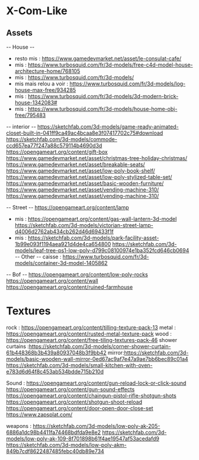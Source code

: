# X-Com-Like

## Assets

-- House --
- resto mis : https://www.gamedevmarket.net/asset/le-consulat-cafe/
- mis : https://www.turbosquid.com/fr/3d-models/free-c4d-model-house-architecture-home/768105
- mis : https://www.turbosquid.com/fr/3d-models/
- mis mais relou a voir : https://www.turbosquid.com/fr/3d-models/log-house-max-free/934285
- mis : https://www.turbosquid.com/fr/3d-models/3d-modern-brick-house-1342083#
- mis : https://www.turbosquid.com/fr/3d-models/house-home-obj-free/795483

-- interior --
https://sketchfab.com/3d-models/game-ready-animated-closet-built-in-041ff9ca49ac4bcaa8e3f07417702c75#download
https://sketchfab.com/3d-models/commode-ccd657ea77f247a88c579114b4690d3d
https://opengameart.org/content/gift-box
https://www.gamedevmarket.net/asset/christmas-tree-holiday-christmas/
https://www.gamedevmarket.net/asset/breakable-seats/
https://www.gamedevmarket.net/asset/low-poly-book-shelf/
https://www.gamedevmarket.net/asset/low-poly-stylized-table-set/
https://www.gamedevmarket.net/asset/basic-wooden-furniture/
https://www.gamedevmarket.net/asset/vending-machine-310/
https://www.gamedevmarket.net/asset/vending-machine-310/

-- Street --
https://opengameart.org/content/lamp
- mis : https://opengameart.org/content/gas-wall-lantern-3d-model
https://sketchfab.com/3d-models/victorian-street-lamp-d4006d2762ab434cb262d46d69433f1f
- mis : https://sketchfab.com/3d-models/park-facility-asset-1b99e093f1194aea921d4de4ca654800
https://sketchfab.com/3d-models/leaf-tree-ps1-low-poly-d799c08100974e1ba352fcd646cb0694
-- Other --
caisse : https://www.turbosquid.com/fr/3d-models/container-3d-model-1405862

-- Bof --
https://opengameart.org/content/low-poly-rocks
https://opengameart.org/content/wall
https://opengameart.org/content/ruined-farmhouse

# Textures

rock : https://opengameart.org/content/tilling-texture-pack-13
metal : https://opengameart.org/content/rusted-metal-texture-pack
wood : https://opengameart.org/content/free-tiling-textures-pack-46
shower curtains :https://sketchfab.com/3d-models/corner-shower-curtain-61b448368b3b439a80937048b3f9bb42
mirror:https://sketchfab.com/3d-models/basic-wooden-wall-mirror-0ed67ac9af7e47a9ae7bb6bec89c01a4
https://sketchfab.com/3d-models/small-kitchen-with-oven-e783d6d64f8c453ab534bdde715b210d

Sound :
https://opengameart.org/content/gun-reload-lock-or-click-sound
https://opengameart.org/content/gun-sound-effects
https://opengameart.org/content/chaingun-pistol-rifle-shotgun-shots
https://opengameart.org/content/shotgun-shoot-reload
https://opengameart.org/content/door-open-door-close-set
https://www.zapsplat.com/

weapons :
https://sketchfab.com/3d-models/low-poly-ak-205-6886a1dc98b4411fa74468bdfda9e8e2
https://sketchfab.com/3d-models/low-poly-ak-109-8f701898b61f4ae19547af53acedafd9
https://sketchfab.com/3d-models/low-poly-akm-849b7cdf8622487485febc40db89e734